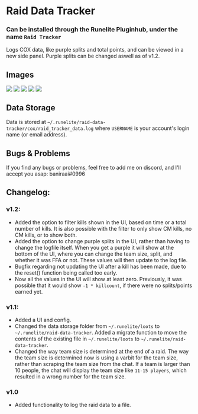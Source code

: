 # Raid Data Tracker

### Can be installed through the Runelite Pluginhub, under the name `Raid Tracker`

Logs COX data, like purple splits and total points, and can be viewed in a new side panel. Purple splits can be changed aswell as of v1.2.

## Images
<div class="row">
  <img align="Top" src="https://i.imgur.com/NCSNGbw.png">
  <img align="Top" src="https://i.imgur.com/vwNVqe4.png">
  <img align="Top" src="https://i.imgur.com/SKVqNAy.png">
  <img align="Top" src="https://i.imgur.com/vwNVqe4.png">
  <img align="Top" src="https://i.imgur.com/LPOsdaM.png">
</div>

## Data Storage
Data is stored at `~/.runelite/raid-data-tracker/cox/raid_tracker_data.log` where `USERNAME` is your account's login name (or email address).

## Bugs & Problems
If you find any bugs or problems, feel free to add me on discord, and I'll accept you asap: baniraai#0996

## Changelog: 
### v1.2:
- Added the option to filter kills shown in the UI, based on time or a total number of kills. It is also possible with the filter to only show CM kills, no CM kills, or to show both.
- Added the option to change purple splits in the UI, rather than having to change the logfile itself. When you get a purple it will show at the bottom of the UI, where you can change the team size, split, and whether it was FFA or not. These values will then update to the log file.
- Bugfix regarding not updating the UI after a kill has been made, due to the reset() function being called too early.
- Now all the values in the UI will show at least zero. Previously, it was possible that it would show `-1 * killcount`, if there were no splits/points earned yet.

### v1.1:
- Added a UI and config.
- Changed the data storage folder from `~/.runelite/loots` to `~/.runelite/raid-data-tracker`. Added a migrate function to move the contents of the existing file in `~/.runelite/loots` to `~/.runelite/raid-data-tracker`.
- Changed the way team size is determined at the end of a raid. The way the team size is determined now is using a varbit for the team size, rather than scraping the team size from the chat. If a team is larger than 10 people, the chat will display the team size like `11-15 players`, which resulted in a wrong number for the team size.

### v1.0
- Added functionality to log the raid data to a file. 


